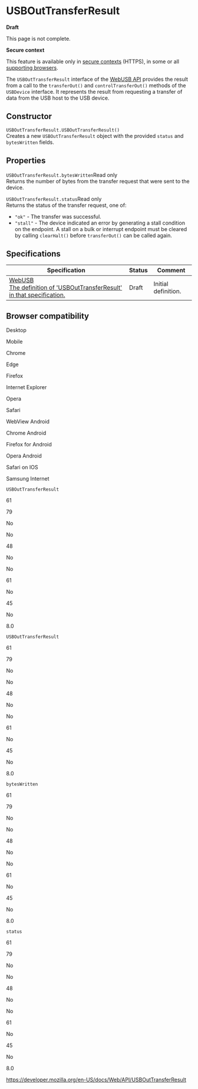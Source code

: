 USBOutTransferResult
====================

**Draft**

This page is not complete.

**Secure context**

This feature is available only in [secure contexts](https://developer.mozilla.org/en-US/docs/Web/Security/Secure_Contexts) (HTTPS), in some or all [supporting browsers](#browser_compatibility).

The `USBOutTransferResult` interface of the [WebUSB API](webusb_api) provides the result from a call to the `transferOut()` and `controlTransferOut()` methods of the `USBDevice` interface. It represents the result from requesting a transfer of data from the USB host to the USB device.

Constructor
-----------

<span class="page-not-created">`USBOutTransferResult.USBOutTransferResult()`</span>  
Creates a new `USBOutTransferResult` object with the provided `status` and `bytesWritten` fields.

Properties
----------

 <span class="page-not-created">`USBOutTransferResult.bytesWritten`</span><span class="badge inline readonly">Read only </span>   
Returns the number of bytes from the transfer request that were sent to the device.

 <span class="page-not-created">`USBOutTransferResult.status`</span><span class="badge inline readonly">Read only </span>   
Returns the status of the transfer request, one of:

-   `"ok"` - The transfer was successful.
-   `"stall"` - The device indicated an error by generating a stall condition on the endpoint. A stall on a bulk or interrupt endpoint must be cleared by calling `clearHalt()` before `transferOut()` can be called again.

Specifications
--------------

<table><thead><tr class="header"><th>Specification</th><th>Status</th><th>Comment</th></tr></thead><tbody><tr class="odd"><td><a href="https://wicg.github.io/webusb/#usbouttransferresult">WebUSB<br />
<span class="small">The definition of 'USBOutTransferResult' in that specification.</span></a></td><td><span class="spec-draft">Draft</span></td><td>Initial definition.</td></tr></tbody></table>

Browser compatibility
---------------------

Desktop

Mobile

Chrome

Edge

Firefox

Internet Explorer

Opera

Safari

WebView Android

Chrome Android

Firefox for Android

Opera Android

Safari on IOS

Samsung Internet

`USBOutTransferResult`

61

79

No

No

48

No

No

61

No

45

No

8.0

`USBOutTransferResult`

61

79

No

No

48

No

No

61

No

45

No

8.0

`bytesWritten`

61

79

No

No

48

No

No

61

No

45

No

8.0

`status`

61

79

No

No

48

No

No

61

No

45

No

8.0

<a href="https://developer.mozilla.org/en-US/docs/Web/API/USBOutTransferResult" class="_attribution-link">https://developer.mozilla.org/en-US/docs/Web/API/USBOutTransferResult</a>
